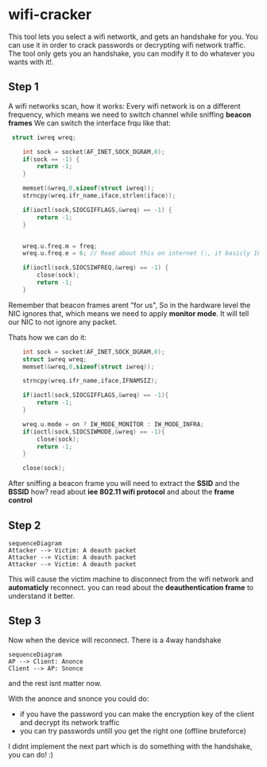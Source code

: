 # wifi-cracker

This tool lets you select a wifi networtk, and gets an handshake for you.
You can use it in order to crack passwords or decrypting wifi network traffic.
The tool only gets you an handshake, you can modify it to do whatever you wants with it!.

## Step 1
A wifi networks scan, how it works:
Every wifi network is on a different frequency, which means we need to switch channel while sniffing **beacon frames**
We can switch the interface frqu like that:
```c
 struct iwreq wreq;

    int sock = socket(AF_INET,SOCK_DGRAM,0);
    if(sock == -1) {
        return -1;
    }

    memset(&wreq,0,sizeof(struct iwreq));
    strncpy(wreq.ifr_name,iface,strlen(iface));

    if(ioctl(sock,SIOCGIFFLAGS,&wreq) == -1) {
        return -1;
    }


    wreq.u.freq.m = freq;
    wreq.u.freq.e = 6; // Read about this on internet (:, it basicly 10 to the power of...

    if(ioctl(sock,SIOCSIWFREQ,&wreq) == -1) {
        close(sock);
        return -1;
    }
```
Remember that beacon frames arent "for us",
So in the hardware level the NIC ignores that, which means we need to apply **monitor mode**.
It will tell our NIC to not ignore any packet.

Thats how we can do it:

```c
    int sock = socket(AF_INET,SOCK_DGRAM,0);
    struct iwreq wreq;
    memset(&wreq,0,sizeof(struct iwreq));

    strncpy(wreq.ifr_name,iface,IFNAMSIZ);

    if(ioctl(sock,SIOCGIFFLAGS,&wreq) == -1){
        return -1;
    }

    wreq.u.mode = on ? IW_MODE_MONITOR : IW_MODE_INFRA;
    if(ioctl(sock,SIOCSIWMODE,&wreq) == -1){
        close(sock);
        return -1;
    }

    close(sock);
```

After sniffing a beacon frame you will need to extract the **SSID** and the **BSSID**
how? read about **iee 802.11 wifi protocol** and about the **frame control**

## Step 2
```mermaid
sequenceDiagram
Attacker --> Victim: A deauth packet
Attacker --> Victim: A deauth packet
Attacker --> Victim: A deauth packet
```
This will cause the victim machine to disconnect from the wifi network and **automaticly** reconnect.
you can read about the **deauthentication frame** to understand it better.

## Step 3
Now when the device will reconnect.
There is a 4way handshake

```mermaid
sequenceDiagram
AP --> Client: Anonce
Client --> AP: Snonce
```
and the rest isnt matter now.

With the anonce and snonce you could do:
+ if you have the password you can make the encryption key of the client and decrypt its network traffic
+ you can try passwords untill you get the right one (offline bruteforce)

I didnt implement the next part which is do something with the handshake, you can do! :)
